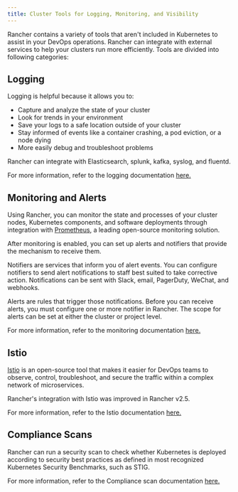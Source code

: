 ```yaml
---
title: Cluster Tools for Logging, Monitoring, and Visibility
---
```


<head>
  <link rel="canonical" href="https://ranchermanager.docs.rancher.com/reference-guides/rancher-cluster-tools"/>
</head>

Rancher contains a variety of tools that aren't included in Kubernetes to assist in your DevOps operations. Rancher can integrate with external services to help your clusters run more efficiently. Tools are divided into following categories:


## Logging

Logging is helpful because it allows you to:

- Capture and analyze the state of your cluster
- Look for trends in your environment
- Save your logs to a safe location outside of your cluster
- Stay informed of events like a container crashing, a pod eviction, or a node dying
- More easily debug and troubleshoot problems

Rancher can integrate with Elasticsearch, splunk, kafka, syslog, and fluentd.

For more information, refer to the logging documentation [here.](../integrations-in-rancher/logging/logging.md)
## Monitoring and Alerts

Using Rancher, you can monitor the state and processes of your cluster nodes, Kubernetes components, and software deployments through integration with [Prometheus](https://prometheus.io/), a leading open-source monitoring solution.

After monitoring is enabled, you can set up alerts and notifiers that provide the mechanism to receive them.

Notifiers are services that inform you of alert events. You can configure notifiers to send alert notifications to staff best suited to take corrective action. Notifications can be sent with Slack, email, PagerDuty, WeChat, and webhooks.

Alerts are rules that trigger those notifications. Before you can receive alerts, you must configure one or more notifier in Rancher. The scope for alerts can be set at either the cluster or project level.

For more information, refer to the monitoring documentation [here.](../integrations-in-rancher/monitoring-and-alerting/monitoring-and-alerting.md)

## Istio

[Istio](https://istio.io/) is an open-source tool that makes it easier for DevOps teams to observe, control, troubleshoot, and secure the traffic within a complex network of microservices.

Rancher's integration with Istio was improved in Rancher v2.5.

For more information, refer to the Istio documentation [here.](../integrations-in-rancher/istio/istio.md)

## Compliance Scans

Rancher can run a security scan to check whether Kubernetes is deployed according to security best practices as defined in most recognized Kubernetes Security Benchmarks, such as STIG.

For more information, refer to the Compliance scan documentation [here.](../how-to-guides/advanced-user-guides/compliance-scan-guides/compliance-scan-guides.md)
